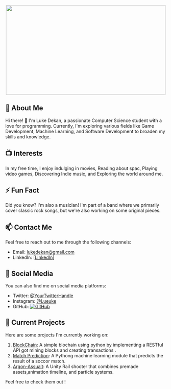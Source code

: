 <p align="center">
  <img width="500" height="281" src="https://media.giphy.com/media/v1.Y2lkPTc5MGI3NjExNnRuNzdwOHFqdnlnbXowM3d0eTF1N2QzaWx0dHluazNobGd3NWg1MSZlcD12MV9naWZzX3NlYXJjaCZjdD1n/xUPGGDNsLvqsBOhuU0/giphy.gif">
</p>

## 📖 About Me

Hi there! 👋 I'm Luke Dekan, a passionate Computer Science student with a love for programming. Currently, I'm exploring various fields like Game Development, Machine Learning, and Software Development to broaden my skills and knowledge.

## 📺 Interests

In my free time, I enjoy indulging in movies, Reading about spac, Playing video games, Discovering Indie music, and Exploring the world around me.

## ⚡ Fun Fact

Did you know? I'm also a musician! I'm part of a band where we primarily cover classic rock songs, but we're also working on some original pieces.

## 📫 Contact Me

Feel free to reach out to me through the following channels:

- Email: [lukedekan@gmail.com](mailto:lukedekan@gmail.com)
- LinkedIn: [[LinkedIn](https://www.linkedin.com/in/luke-dekan-981b11255/)]

## 🔗 Social Media

You can also find me on social media platforms:

- Twitter: [@YourTwitterHandle](https://twitter.com/YourTwitterHandle)
- Instagram: [@Lueuke](https://www.instagram.com/Lueuke)
- GitHub:   [![GitHub](https://img.shields.io/badge/GitHub-Lueuke-blue?style=flat-square&logo=github)](https://github.com/Lueuke)

## 🚀 Current Projects

Here are some projects I'm currently working on:

1. [BlockChain](https://github.com/Lueuke/Python-Projects/blob/main/blockchain.py): A simple blochain using python by implementing a RESTful API got mining blocks and creating transactions .
2. [Match Prediction](https://github.com/Lueuke/Python-Projects/blob/main/MatchPrediciton.ipynb): A Pythong machine learning module that predicts the result of a soccor match.
3. [Argon-Assualt](https://github.com/Lueuke/Argon-Assault): A Unity Rail shooter that combines premade assets,animation timeline, and particle systems.

Feel free to check them out !
